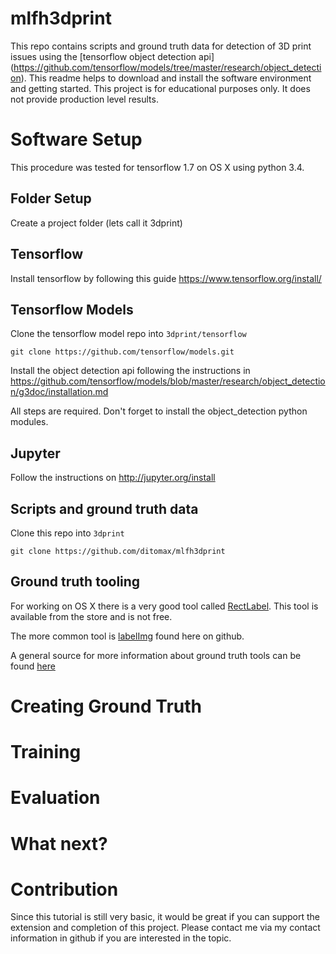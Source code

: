 # mlfh3dprint

This repo contains scripts and ground truth data for detection of 3D print issues using the [tensorflow object detection api] (https://github.com/tensorflow/models/tree/master/research/object_detection). 
This readme helps to download and install the software environment and getting started. This project is for educational purposes only. It does not provide production level results.


# Software Setup

This procedure was tested for tensorflow 1.7 on OS X using python 3.4.

## Folder Setup

Create a project folder (lets call it 3dprint)

## Tensorflow

Install tensorflow by following this guide https://www.tensorflow.org/install/


## Tensorflow Models

Clone the tensorflow model repo into `3dprint/tensorflow`

```
git clone https://github.com/tensorflow/models.git
```

Install the object detection api following the instructions in https://github.com/tensorflow/models/blob/master/research/object_detection/g3doc/installation.md

All steps are required. Don't forget to install the object_detection python modules.


## Jupyter

Follow the instructions on http://jupyter.org/install


## Scripts and ground truth data

Clone this repo into `3dprint`

```
git clone https://github.com/ditomax/mlfh3dprint
```

## Ground truth tooling

For working on OS X there is a very good tool called [RectLabel](https://itunes.apple.com/us/app/rectlabel-for-object-detection/id1210181730?mt=12). This tool is available from the store and is not free.

The more common tool is [labelImg](https://github.com/tzutalin/labelImg) found here on github.

A general source for more information about ground truth tools can be found [here](https://www.quora.com/What-is-the-best-image-labeling-tool-for-object-detection)


# Creating Ground Truth


# Training


# Evaluation


# What next?


# Contribution

Since this tutorial is still very basic, it would be great if you can support the extension and completion of this project. Please contact me via my contact information in github if you are interested in the topic.




